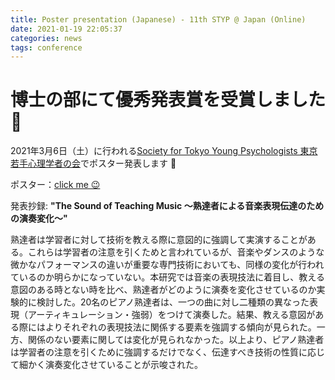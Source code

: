 ```yaml
---
title: Poster presentation (Japanese) - 11th STYP @ Japan (Online)
date: 2021-01-19 22:05:37
categories: news
tags: conference
---
```


# 博士の部にて優秀発表賞を受賞しました 🙈

 2021年3月6日（土）に行われる[Society for Tokyo Young Psychologists 東京若手心理学者の会](https://styp.wordpress.com/)でポスター発表します 🌵

 ポスター：[click me 😉](https://github.com/atsukotominaga/talk/blob/master/2021/STYP.pdf)


発表抄録: **"The Sound of Teaching Music 〜熟達者による音楽表現伝達のための演奏変化〜"**

熟達者は学習者に対して技術を教える際に意図的に強調して実演することがある。これらは学習者の注意を引くためと言われているが、音楽やダンスのような微かなパフォーマンスの違いが重要な専門技術においても、同様の変化が行われているのか明らかになっていない。本研究では音楽の表現技法に着目し、教える意図のある時とない時を比べ、熟達者がどのように演奏を変化させているのか実験的に検討した。20名のピアノ熟達者は、一つの曲に対し二種類の異なった表現（アーティキュレーション・強弱）をつけて演奏した。結果、教える意図がある際にはよりそれぞれの表現技法に関係する要素を強調する傾向が見られた。一方、関係のない要素に関しては変化が見られなかった。以上より、ピアノ熟達者は学習者の注意を引くために強調するだけでなく、伝達すべき技術の性質に応じて細かく演奏変化させていることが示唆された。
